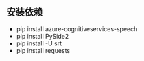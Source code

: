 ## 安装依赖
- pip install azure-cognitiveservices-speech
- pip install PySide2
- pip install -U srt
- pip install requests